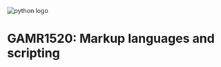 ![python logo](https://www.python.org/static/community_logos/python-logo-generic.svg)

# GAMR1520: Markup languages and scripting
